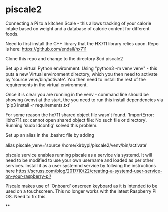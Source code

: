 # piscale2

Connecting a Pi to a kitchen Scale - this allows tracking of your calorie intake based on weight and a database of calorie content for different foods.

Need to first install the C++ library that the HX711 library relies upon. Repo is here: https://github.com/endail/hx711

Clone this repo and change to the directory $cd piscale2

Set up a virtual Python environment. Using "python3 -m venv venv" - this puts a new Virtual environment directory, which you then need to activate by 'source venv/bin/activate'. You then need to install the rest of the requirements in the virtual environment.   

Once it is clear you are running in the venv - command line should be showing (venv) at the start, the you need to run this install dependencies via 'pip3 install -r requirements.txt'

For some reason the hx711 shared object file wasn't found. 'ImportError: libhx711.so: cannot open shared object file: No such file or directory'. Running 'sudo ldconfig' solved this problem. 

Set up an alias in the .bashrc file by adding 

alias piscale_venv='source /home/kirbypi/piscale2/venv/bin/activate'

piscale service enables running piscale as a service via systemd. It will need to be modified to use your own username and loaded as per other services. Install it as a user systemnd service by follwing the instructions here https://scruss.com/blog/2017/10/22/creating-a-systemd-user-service-on-your-raspberry-pi/ 

Piscale makes use of 'Onboard' onscreen keyboard as it is intended to be used on a touchscreen. This no longer works with the latest Raspberry Pi OS. Need to fix this. 

** 
